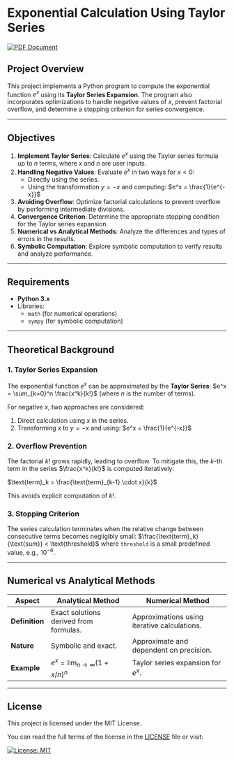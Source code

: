 # Exponential Calculation Using Taylor Series

[![PDF Document](https://img.shields.io/badge/PDF-Document-blue?style=flat&logo=adobe)](https://drive.google.com/file/d/1JjpXWa6qqrdpLRKv9WwijLpZjNHL9H_X/view?usp=sharing)  

## **Project Overview**

This project implements a Python program to compute the exponential function $e^x$ using its **Taylor Series Expansion**. The program also incorporates optimizations to handle negative values of $x$, prevent factorial overflow, and determine a stopping criterion for series convergence.

---

## **Objectives**

1. **Implement Taylor Series**: Calculate $e^x$ using the Taylor series formula up to $n$ terms, where $x$ and $n$ are user inputs.
2. **Handling Negative Values**: Evaluate $e^x$ in two ways for $x < 0$:
   - Directly using the series.
   - Using the transformation $y = -x$ and computing:
     $e^x = \frac{1}{e^{-x}}$
3. **Avoiding Overflow**: Optimize factorial calculations to prevent overflow by performing intermediate divisions.
4. **Convergence Criterion**: Determine the appropriate stopping condition for the Taylor series expansion.
5. **Numerical vs Analytical Methods**: Analyze the differences and types of errors in the results.
6. **Symbolic Computation**: Explore symbolic computation to verify results and analyze performance.

---

## **Requirements**

- **Python 3.x**
- Libraries:
  - `math` (for numerical operations)
  - `sympy` (for symbolic computation)

---

## **Theoretical Background**

### **1. Taylor Series Expansion**

The exponential function $e^x$ can be approximated by the **Taylor Series**:
$e^x = \sum_{k=0}^n \frac{x^k}{k!}$
(where $n$ is the number of terms).

For negative $x$, two approaches are considered:
1. Direct calculation using $x$ in the series.
2. Transforming $x$ to $y = -x$ and using:
   $e^x = \frac{1}{e^{-x}}$

### **2. Overflow Prevention**

The factorial $k!$ grows rapidly, leading to overflow. To mitigate this, the $k$-th term in the series $\frac{x^k}{k!}$ is computed iteratively:

$\text{term}_k = \frac{\text{term}_{k-1} \cdot x}{k}$

This avoids explicit computation of $k!$.

### **3. Stopping Criterion**

The series calculation terminates when the relative change between consecutive terms becomes negligibly small:
$\frac{\text{term}_k}{\text{sum}} < \text{threshold}$
where `threshold` is a small predefined value, e.g., $10^{-6}$.

---

## **Numerical vs Analytical Methods**

| **Aspect**          | **Analytical Method**                          | **Numerical Method**                          |
|----------------------|-----------------------------------------------|----------------------------------------------|
| **Definition**       | Exact solutions derived from formulas.       | Approximations using iterative calculations. |
| **Nature**           | Symbolic and exact.                          | Approximate and dependent on precision.      |
| **Example**          | $e^x = \lim_{n \to \infty} (1 + x/n)^n$      | Taylor series expansion for $e^x$.           |

---

## **License**

This project is licensed under the MIT License.  

You can read the full terms of the license in the [LICENSE](./LICENSE) file or visit:

[![License: MIT](https://img.shields.io/badge/License-MIT-yellow.svg)](https://opensource.org/licenses/MIT)

